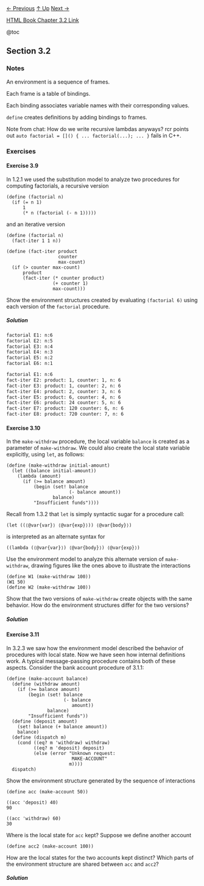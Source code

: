 <div class="nav">
    <span class="activenav"><a href="notes-ch3-1.html">← Previous</a></span>
    <span class="activenav"><a href="../index.html">↑ Up</a></span>
    <span class="activenav"><a href="notes-ch3-3.html">Next →</a></span>
</div>


[HTML Book Chapter 3.2 Link](https://sarabander.github.io/sicp/html/3_002e2.xhtml#g_t3_002e2)

@toc

## Section 3.2

### Notes

An environment is a sequence of frames.

Each frame is a table of bindings.

Each binding associates variable names with their corresponding values.

`define` creates definitions by adding bindings to frames.


Note from chat: How do we write recursive lambdas anyways? rcr points out
`auto factorial = []() { ... factorial(...); ... }` fails in C++. 

### Exercises

#### Exercise 3.9

In 1.2.1 we used the
substitution model to analyze two procedures for computing factorials, a
recursive version

```rkt
(define (factorial n)
  (if (= n 1)
      1
      (* n (factorial (- n 1)))))
```

and an iterative version

```rkt
(define (factorial n)
  (fact-iter 1 1 n))

(define (fact-iter product 
                   counter 
                   max-count)
  (if (> counter max-count)
      product
      (fact-iter (* counter product)
                 (+ counter 1)
                 max-count)))
```

Show the environment structures created by evaluating `(factorial 6)`
using each version of the `factorial` procedure.

##### Solution


```txt
factorial E1: n:6
factorial E2: n:5
factorial E3: n:4
factorial E4: n:3
factorial E5: n:2
factorial E6: n:1
```

```txt
factorial E1: n:6
fact-iter E2: product: 1, counter: 1, n: 6
fact-iter E3: product: 1, counter: 2, n: 6
fact-iter E4: product: 2, counter: 3, n: 6
fact-iter E5: product: 6, counter: 4, n: 6
fact-iter E6: product: 24 counter: 5, n: 6
fact-iter E7: product: 120 counter: 6, n: 6
fact-iter E8: product: 720 counter: 7, n: 6
```

#### Exercise 3.10

In the `make-withdraw`
procedure, the local variable `balance` is created as a parameter of
`make-withdraw`.  We could also create the local state variable
explicitly, using `let`, as follows:

```rkt
(define (make-withdraw initial-amount)
  (let ((balance initial-amount))
    (lambda (amount)
      (if (>= balance amount)
          (begin (set! balance 
                       (- balance amount))
                 balance)
          "Insufficient funds"))))
```

Recall from 1.3.2 that `let` is simply syntactic sugar for a
procedure call:

```rkt
(let ((⟨@var{var}⟩ ⟨@var{exp}⟩)) ⟨@var{body}⟩)
```


is interpreted as an alternate syntax for

```rkt
((lambda (⟨@var{var}⟩) ⟨@var{body}⟩) ⟨@var{exp}⟩)
```

Use the environment model to analyze this alternate version of
`make-withdraw`, drawing figures like the ones above to illustrate the
interactions

```rkt
(define W1 (make-withdraw 100))
(W1 50)
(define W2 (make-withdraw 100))
```

Show that the two versions of `make-withdraw` create objects with the same
behavior.  How do the environment structures differ for the two versions?

##### Solution

#### Exercise 3.11

In 3.2.3 we saw how
the environment model described the behavior of procedures with local state.
Now we have seen how internal definitions work.  A typical message-passing
procedure contains both of these aspects.  Consider the bank account procedure
of 3.1.1:

```rkt
(define (make-account balance)
  (define (withdraw amount)
    (if (>= balance amount)
        (begin (set! balance 
                     (- balance 
                        amount))
               balance)
        "Insufficient funds"))
  (define (deposit amount)
    (set! balance (+ balance amount))
    balance)
  (define (dispatch m)
    (cond ((eq? m 'withdraw) withdraw)
          ((eq? m 'deposit) deposit)
          (else (error "Unknown request: 
                        MAKE-ACCOUNT" 
                       m))))
  dispatch)
```

Show the environment structure generated by the sequence of interactions

```rkt
(define acc (make-account 50))

((acc 'deposit) 40)
90

((acc 'withdraw) 60)
30
```

Where is the local state for `acc` kept?  Suppose we define another
account

```rkt
(define acc2 (make-account 100))
```

How are the local states for the two accounts kept distinct?  Which parts of
the environment structure are shared between `acc` and `acc2`?

##### Solution
